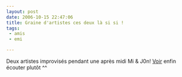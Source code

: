 ```yaml
---
layout: post
date: 2006-10-15 22:47:06
title: Graine d'artistes ces deux là si si !
tags:
 - amis
 - emi

---
```


Deux artistes improvisés pendant une après midi Mi & J0n! [Voir](http://toadette.free.fr/tb.php?id=13) enfin écouter plutôt ^^

